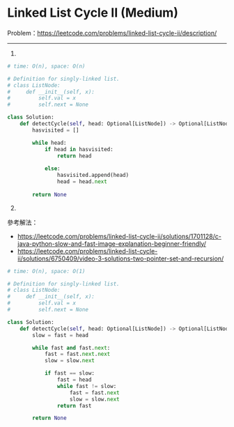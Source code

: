Linked List Cycle II (Medium)
===

Problem：https://leetcode.com/problems/linked-list-cycle-ii/description/

---

1. 
```python
# time: O(n), space: O(n)

# Definition for singly-linked list.
# class ListNode:
#     def __init__(self, x):
#         self.val = x
#         self.next = None

class Solution:
    def detectCycle(self, head: Optional[ListNode]) -> Optional[ListNode]:
        hasvisited = []

        while head:
            if head in hasvisited:
                return head
                
            else:
                hasvisited.append(head)
                head = head.next
                
        return None
```

2. 
參考解法：
- https://leetcode.com/problems/linked-list-cycle-ii/solutions/1701128/c-java-python-slow-and-fast-image-explanation-beginner-friendly/
- https://leetcode.com/problems/linked-list-cycle-ii/solutions/6750409/video-3-solutions-two-pointer-set-and-recursion/

```python
# time: O(n), space: O(1)

# Definition for singly-linked list.
# class ListNode:
#     def __init__(self, x):
#         self.val = x
#         self.next = None

class Solution:
    def detectCycle(self, head: Optional[ListNode]) -> Optional[ListNode]:
        slow = fast = head

        while fast and fast.next:
            fast = fast.next.next
            slow = slow.next

            if fast == slow:
                fast = head
                while fast != slow:
                    fast = fast.next
                    slow = slow.next
                return fast

        return None
```
